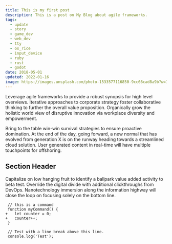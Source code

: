 ```yaml
---
title: This is my first post
description: This is a post on My Blog about agile frameworks.
tags:
  - update
  - story
  - game_dev
  - web_dev
  - tty
  - os_rice
  - input_device
  - ruby
  - rust
  - godot
date: 2018-05-01
updated: 2022-01-16
image: https://images.unsplash.com/photo-1533577116850-9cc66cad8a9b?w=1280
---
```


Leverage agile frameworks to provide a robust synopsis for high level overviews. Iterative approaches to corporate strategy foster collaborative thinking to further the overall value proposition. Organically grow the holistic world view of disruptive innovation via workplace diversity and empowerment.

Bring to the table win-win survival strategies to ensure proactive domination. At the end of the day, going forward, a new normal that has evolved from generation X is on the runway heading towards a streamlined cloud solution. User generated content in real-time will have multiple touchpoints for offshoring.

## Section Header

Capitalize on low hanging fruit to identify a ballpark value added activity to beta test. Override the digital divide with additional clickthroughs from DevOps. Nanotechnology immersion along the information highway will close the loop on focusing solely on the bottom line.

```diff-js
 // this is a command
 function myCommand() {
+	let counter = 0;
+	counter++;
 }

 // Test with a line break above this line.
 console.log('Test');
```
